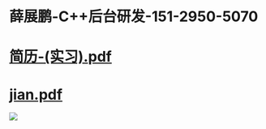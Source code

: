 # 薛展鹏-C++后台研发-151-2950-5070 
# [简历-(实习).pdf](https://github.com/K-create-xue/K-create-xue.github.io/files/7217252/review_.-.-._20210923193709.pdf)
# [jian.pdf](https://github.com/K-create-xue/K-create-xue.github.io/file/main/%E7%AE%80%E5%8E%86..pdf)
![](https://user-images.githubusercontent.com/76169472/134500001-9af9dfc0-acd9-453b-ae14-5206cd1104aa.jpg)





